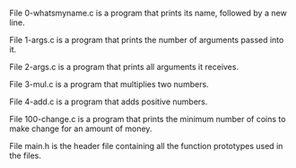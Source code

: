 File 0-whatsmyname.c is a program that prints its name, followed by a new line.



File 1-args.c is a program that prints the number of arguments passed into it.



File 2-args.c is a program that prints all arguments it receives.



File 3-mul.c is a program that multiplies two numbers.



File 4-add.c is a program that adds positive numbers.



File 100-change.c is a program that prints the minimum number of coins to make change for an amount of money.



File main.h is the header file containing all the function prototypes used in the files.